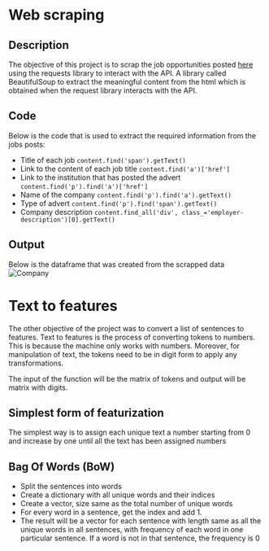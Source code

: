 # Web scraping

## Description
The objective of this project is to scrap the job opportunities posted [here](https://www.jobinrwanda.com) using the requests library to interact with the API. A library called BeautifulSoup to extract the meaningful content from the html which is obtained when the request library interacts with the API.


## Code
Below is the code that is used to extract the required information from the jobs posts:

* Title of each job
`content.find('span').getText()`
* Link to the content of each job title
`content.find('a')['href']` 
* Link to the institution that has posted the advert
`content.find('p').find('a')['href']` 
* Name of the company
`content.find('p').find('a').getText()`
* Type of advert
`content.find('p').find('span').getText()`
* Company description
`content.find_all('div', class_='employer-description')[0].getText()`

## Output
Below is the dataframe that was created from the scrapped data
![Company](https://user-images.githubusercontent.com/60528574/203159813-a73e32a1-7e57-476d-8e9e-6c9735df4df1.PNG)

# Text to features
The other objective of the project was to convert a list of sentences to features. Text to features is the process of converting tokens to numbers. This is because the machine only works with numbers. Moreover, for manipulation of text, the tokens need to be in digit form to apply any transformations.

The input of the function will be the matrix of tokens and output will be matrix with digits.

## Simplest form of featurization
The simplest way is to assign each unique text a number starting from 0 and increase by one until all the text has been assigned numbers

## Bag Of Words (BoW)
* Split the sentences into words
* Create a dictionary with all unique words and their indices
* Create a vector, size same as the total number of unique words
* For every word in a sentence, get the index and add 1.
* The result will be a vector for each sentence with length same as all the unique words in all sentences, with frequency of each word in one particular sentence. If a word is not in that sentence, the frequency is 0
